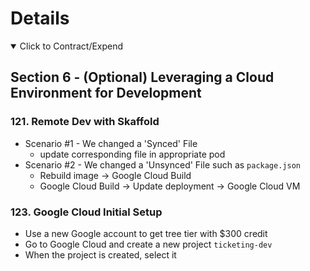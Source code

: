 # Details

<details open> 
  <summary>Click to Contract/Expend</summary>

## Section 6 - (Optional) Leveraging a Cloud Environment for Development

### 121. Remote Dev with Skaffold

- Scenario #1 - We changed a 'Synced' File
  - update corresponding file in appropriate pod
- Scenario #2 - We changed a 'Unsynced' File such as `package.json`
  - Rebuild image -> Google Cloud Build
  - Google Cloud Build -> Update deployment -> Google Cloud VM

### 123. Google Cloud Initial Setup

- Use a new Google account to get tree tier with $300 credit
- Go to Google Cloud and create a new project `ticketing-dev`
- When the project is created, select it

</details>
